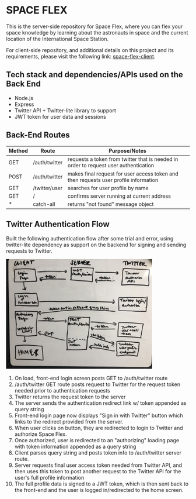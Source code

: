 # SPACE FLEX

This is the server-side repository for Space Flex, where you can flex your space knowledge by learning about the astronauts in space and the current location of the International Space Station.

For client-side repository, and additional details on this project and its requirements, please visit the following link: [space-flex-client](https://github.com/kennansalisbury/space_client).

## Tech stack and dependencies/APIs used on the Back End
* Node.js
* Express
* Twitter API + Twitter-lite library to support
* JWT token for user data and sessions

## Back-End Routes
| Method | Route | Purpose/Notes | 
| ------ | ------------ | --------------------------- |
| GET | /auth/twitter | requests a token from twitter that is needed in order to request user authentication |
| POST | /auth/twitter | makes final request for user access token and then requests user profile information |
| GET | /twitter/user | searches for user profile by name |
| GET | /  | confirms server running at current address |
|  *  | catch-all | returns "not found" message object |

## Twitter Authentication Flow
Built the following authentication flow after some trial and error, using twitter-lite dependency as support on the backend for signing and sending requests to Twitter.

<img src="./assets/tw-auth.jpg" alt="twitter auth flow" width="400"/>

1. On load, front-end login screen posts GET to /auth/twitter route
2. /auth/twitter GET route posts request to Twitter for the request token needed prior to authentication requests
3. Twitter returns the request token to the server
4. The server sends the authentication redirect link w/ token appended as query string
5. Front-end login page now displays "Sign in with Twitter" button which links to the redirect provided from the server.
6. When user clicks on button, they are redirected to login to Twitter and authorize Space Flex.
7. Once authorized, user is redirected to an "authorizing" loading page with token information appended as a query string
8. Client parses query string and posts token info to /auth/twitter server route.
9. Server requests final user access token needed from Twitter API, and then uses this token to post another request to the Twitter API for the user's full profile information
10. The full profile data is signed to a JWT token, which is then sent back to the front-end and the user is logged in/redirected to the home screen.
